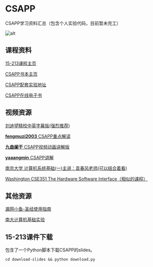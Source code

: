 # CSAPP
CSAPP学习资料汇总（包含个人实验代码，目前暂未完工）

![alt](http://csapp.cs.cmu.edu/3e/images/csapp3e-cover.jpg)

## 课程资料

[15-213课程主页](https://www.cs.cmu.edu/~213/index.html)

[CSAPP书本主页](http://csapp.cs.cmu.edu/3e/home.html)

[CSAPP配套实验地址](http://csapp.cs.cmu.edu/3e/labs.html)

[CSAPP在线电子书](https://hansimov.gitbook.io/csapp/)

## 视频资源

[刘迪望精校中英字幕版(强烈推荐)](https://www.bilibili.com/video/BV1iW411d7hd)

[**fengmuzi2003** CSAPP重点解读](https://www.bilibili.com/video/BV1RK4y1R7Kf)

[**九曲阑干** CSAPP视频动画讲解版](https://www.bilibili.com/video/BV1cD4y1D7uR)

[**yaaangmin** CSAPP讲解](https://www.bilibili.com/video/BV17K4y1N7Q2)

[南京大学 计算机系统基础(一)主讲：袁春风老师(可以结合着看)](https://www.bilibili.com/video/BV1kE411X7S5)

[Washington CSE351 The Hardware Software Interface（相似的课程）](https://www.bilibili.com/video/BV1Zt411s7Gg)

## 其他资源

[漏网小鱼-圣经使用指南](https://mp.weixin.qq.com/s/fw5nbYHIXmSHqmpe69XhBQ)

[南大计算机基础实验](https://nju-projectn.github.io/ics-pa-gitbook/ics2019/)

## 15-213课件下载
包含了一个Python脚本下载CSAPP的slides。

~~~shell
cd download-slides && python download.py
~~~


